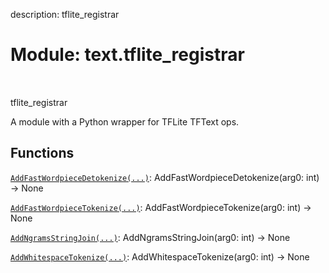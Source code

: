 description: tflite_registrar

<div itemscope itemtype="http://developers.google.com/ReferenceObject">
<meta itemprop="name" content="text.tflite_registrar" />
<meta itemprop="path" content="Stable" />
</div>

# Module: text.tflite_registrar

<!-- Insert buttons and diff -->

<table class="tfo-notebook-buttons tfo-api nocontent" align="left">

</table>

tflite_registrar

A module with a Python wrapper for TFLite TFText ops.

## Functions

[`AddFastWordpieceDetokenize(...)`](../text/tflite_registrar/AddFastWordpieceDetokenize.md):
AddFastWordpieceDetokenize(arg0: int) -> None

[`AddFastWordpieceTokenize(...)`](../text/tflite_registrar/AddFastWordpieceTokenize.md):
AddFastWordpieceTokenize(arg0: int) -> None

[`AddNgramsStringJoin(...)`](../text/tflite_registrar/AddNgramsStringJoin.md):
AddNgramsStringJoin(arg0: int) -> None

[`AddWhitespaceTokenize(...)`](../text/tflite_registrar/AddWhitespaceTokenize.md):
AddWhitespaceTokenize(arg0: int) -> None
